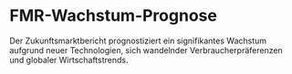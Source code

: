 # FMR-Wachstum-Prognose
Der Zukunftsmarktbericht prognostiziert ein signifikantes Wachstum aufgrund neuer Technologien, sich wandelnder Verbraucherpräferenzen und globaler Wirtschaftstrends.
